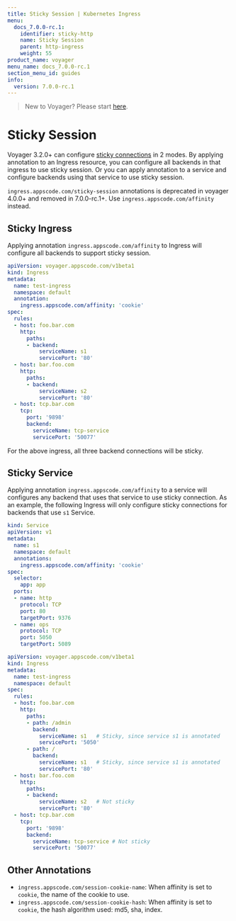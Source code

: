 ```yaml
---
title: Sticky Session | Kubernetes Ingress
menu:
  docs_7.0.0-rc.1:
    identifier: sticky-http
    name: Sticky Session
    parent: http-ingress
    weight: 55
product_name: voyager
menu_name: docs_7.0.0-rc.1
section_menu_id: guides
info:
  version: 7.0.0-rc.1
---
```


> New to Voyager? Please start [here](/docs/7.0.0-rc.1/concepts/overview).

# Sticky Session

Voyager 3.2.0+ can configure [sticky connections](https://www.haproxy.com/blog/load-balancing-affinity-persistence-sticky-sessions-what-you-need-to-know/) in 2 modes. By applying annotation to an Ingress resource, you can configure all backends in that ingress to use sticky session. Or you can apply annotation to a service and configure
backends using that service to use sticky session.

`ingress.appscode.com/sticky-session` annotations is deprecated in voyager 4.0.0+ and removed in 7.0.0-rc.1+. Use `ingress.appscode.com/affinity` instead.

## Sticky Ingress

Applying annotation `ingress.appscode.com/affinity` to Ingress will configure all backends to support sticky session.

```yaml
apiVersion: voyager.appscode.com/v1beta1
kind: Ingress
metadata:
  name: test-ingress
  namespace: default
  annotation:
    ingress.appscode.com/affinity: 'cookie'
spec:
  rules:
  - host: foo.bar.com
    http:
      paths:
      - backend:
          serviceName: s1
          servicePort: '80'
  - host: bar.foo.com
    http:
      paths:
      - backend:
          serviceName: s2
          servicePort: '80'
  - host: tcp.bar.com
    tcp:
      port: '9898'
      backend:
        serviceName: tcp-service
        servicePort: '50077'
```

For the above ingress, all three backend connections will be sticky.

## Sticky Service

Applying annotation `ingress.appscode.com/affinity` to a service will configures any backend
that uses that service to use sticky connection. As an example, the following Ingress will only
configure sticky connections for backends that use `s1` Service.

```yaml
kind: Service
apiVersion: v1
metadata:
  name: s1
  namespace: default
  annotations:
    ingress.appscode.com/affinity: 'cookie'
spec:
  selector:
    app: app
  ports:
  - name: http
    protocol: TCP
    port: 80
    targetPort: 9376
  - name: ops
    protocol: TCP
    port: 5050
    targetPort: 5089
```

```yaml
apiVersion: voyager.appscode.com/v1beta1
kind: Ingress
metadata:
  name: test-ingress
  namespace: default
spec:
  rules:
  - host: foo.bar.com
    http:
      paths:
      - path: /admin
        backend:
          serviceName: s1   # Sticky, since service s1 is annotated
          servicePort: '5050'
      - path: /
        backend:
          serviceName: s1   # Sticky, since service s1 is annotated
          servicePort: '80'
  - host: bar.foo.com
    http:
      paths:
      - backend:
          serviceName: s2   # Not sticky
          servicePort: '80'
  - host: tcp.bar.com
    tcp:
      port: '9898'
      backend:
        serviceName: tcp-service # Not sticky
        servicePort: '50077'
```

## Other Annotations

- `ingress.appscode.com/session-cookie-name`: When affinity is set to `cookie`, the name of the cookie to use.
- `ingress.appscode.com/session-cookie-hash`: When affinity is set to `cookie`, the hash algorithm used: md5, sha, index.